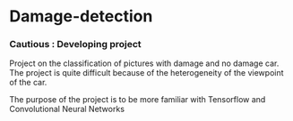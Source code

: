 # Damage-detection

### Cautious : Developing project ###

Project on the classification of pictures with damage and no damage car. The project is quite difficult because of the heterogeneity of the viewpoint of the car.

The purpose of the project is to be more familiar with Tensorflow and Convolutional Neural Networks
